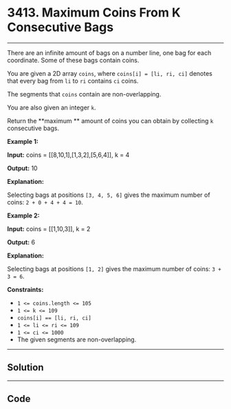 # 3413. Maximum Coins From K Consecutive Bags

---

There are an infinite amount of bags on a number line, one bag for each coordinate. Some of these bags contain coins.

You are given a 2D array `coins`, where `coins[i] = [li, ri, ci]` denotes that every bag from `li` to `ri` contains `ci` coins.

The segments that `coins` contain are non-overlapping.

You are also given an integer `k`.

Return the **maximum ** amount of coins you can obtain by collecting `k` consecutive bags.

 

**Example 1:**

**Input:** coins = [[8,10,1],[1,3,2],[5,6,4]], k = 4

**Output:** 10

**Explanation:**

Selecting bags at positions `[3, 4, 5, 6]` gives the maximum number of coins: `2 + 0 + 4 + 4 = 10`.

**Example 2:**

**Input:** coins = [[1,10,3]], k = 2

**Output:** 6

**Explanation:**

Selecting bags at positions `[1, 2]` gives the maximum number of coins: `3 + 3 = 6`.

 

**Constraints:**

  * `1 <= coins.length <= 105`
  * `1 <= k <= 109`
  * `coins[i] == [li, ri, ci]`
  * `1 <= li <= ri <= 109`
  * `1 <= ci <= 1000`
  * The given segments are non-overlapping.

---

## Solution



---

## Code
```python


```